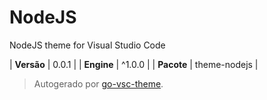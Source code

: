 # NodeJS

NodeJS theme for Visual Studio Code

| **Versão** | 0.0.1 |
| **Engine** | ^1.0.0 |
| **Pacote** | theme-nodejs |

> Autogerado por [go-vsc-theme](https://github.com/natalbu/go-vsc-theme).

